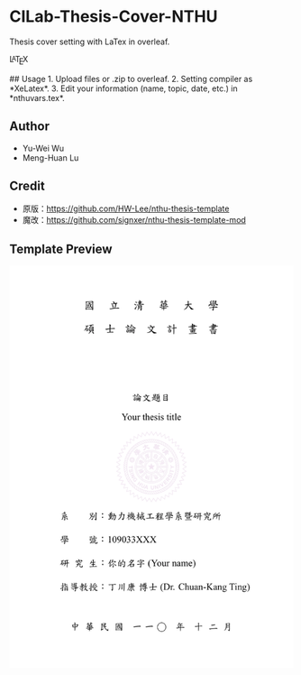 <style>
    .tex sub, .latex sub, .latex sup {
      text-transform: uppercase;
    }

    .tex sub, .latex sub {
      vertical-align: -0.5ex;
      margin-left: -0.1667em;
      margin-right: -0.125em;
    }

    .tex, .latex, .tex sub, .latex sub {
      font-size: 1em;
    }

    .latex sup {
      font-size: 0.85em;
      vertical-align: 0.15em;
      margin-left: -0.36em;
      margin-right: -0.15em;
    }
</style>


# CILab-Thesis-Cover-NTHU
Thesis cover setting with LaTex in overleaf.
<p><span class="latex">L<sup>a</sup>T<sub>e</sub>X</span></p>
## Usage
1. Upload files or .zip to overleaf.
2. Setting compiler as *XeLatex*.
3. Edit your information (name, topic, date, etc.) in *nthuvars.tex*.

## Author
* Yu-Wei Wu
* Meng-Huan Lu

## Credit
* 原版：https://github.com/HW-Lee/nthu-thesis-template
* 魔改：https://github.com/signxer/nthu-thesis-template-mod

## Template Preview
<img src="NTHU_thesis_cover.png" alt="drawing" width="600"/>
